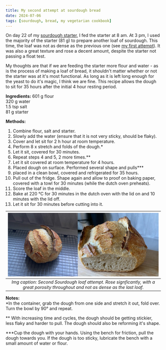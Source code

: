 ```yaml
---
title: My second attempt at sourdough bread
date: 2024-07-06
tags: [sourdough, bread, my vegetarian cookbook]
---
```


On day 22 of my [sourdough starter](../June/sourdough-starter.md), I fed the starter at 8 am. At 3 pm, I used the majority of the starter (81 g) to prepare another loaf of sourdough. This time, the loaf was not as dense as the previous one (see [my first attempt](../June/sourdough-bread.md)). It was also a great texture and rose a decent amount, despite the starter not passing a float test. 

My thoughts are that if we are feeding the starter more flour and water - as is the process of making a loaf of bread, it shouldn't matter whether or not the starter was at it's most functional. As long as it is left long enough for the yeast to do it's magic, I think we are fine. This recipe allows the dough to sit for 35 hours after the initial 4 hour resting period. 

**Ingredients:**
601 g flour <br/>
320 g water <br/>
1.5 tsp salt <br/>
81 g starter <br/>

**Methods:**
1. Combine flour, salt and starter. 
2. Slowly add the water (ensure that it is not very sticky, should be flaky).
3. Cover and let sit for 2 h hour at room temperature. 
4. Perform 8 x stretch and folds of the dough.* 
5. Let it sit, covered for 30 minutes.
6. Repeat steps 4 and 5, 2 more times.**
7. Let it sit covered at room temperature for 4 hours. 
8. Placed dough on surface. Performed several shape and pulls***
9. placed in a clean bowl, covered and refrigerated for 35 hours. 
10. Pull out of the fridge. Shape again and allow to proof on baking paper, covered with a towl for 30 minutes (while the dutch oven preheats).
11. Score the loaf in the middle.
12. Bake at 220 °C for 30 minutes in the dutch oven with the lid on and 10 minutes with the lid off. 
13. Let it sit for 30 minutes before cutting into it. 

|![](./img/sourdough_2.jpeg)|
|:---:|
|*Img caption: Second Sourdough loaf attempt. Rose signficantly, with a great porosity throughout and not as dense as the last loaf.*|


**Notes:** <br/>
*In the container, grab the dough from one side and stretch it out, fold over. Turn the bowl by 90° and repeat. 

** With increasing time and cycles, the dough should be getting stickier, less flaky and harder to pull. The dough should also be reforming it's shape.  

***Cup the dough with your hands. Using the bench for friction, pull the dough towards you. If the dough is too sticky, lubricate the bench with a small amount of water or flour. 
  


